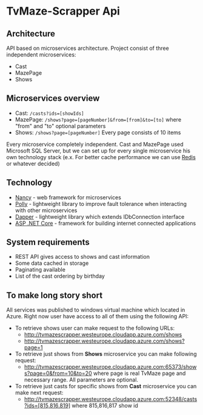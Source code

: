 # TvMaze-Scrapper Api

## Architecture
API based on microservices architecture.
Project consist of three independent microservices:
- Cast
- MazePage
- Shows

## Microservices overview
* Cast: `/casts?ids=[showIds]`
* MazePage: `/shows?page=[pageNumber]&from=[from]&to=[to]` where "from" and "to" optional parameters
* Shows: `/shows?page=[pageNumber]` Every page consists of 10 items

Every microservice completely independent. Cast and MazePage used Microsoft SQL Server, but we can set up for every single microservice his own technology stack (e.x. For better cache performance we can use [Redis](https://github.com/antirez/redis) or whatever decided)

## Technology
* [Nancy](https://github.com/NancyFx/Nancy) - web framework for microservices
* [Polly](https://github.com/App-vNext/Polly) - lightweight library to improve fault tolerance when interacting with other microservices
* [Dapper](https://github.com/StackExchange/Dapper) - lightweight library which extends IDbConnection interface
* [ASP .NET Core](https://github.com/aspnet/Home) - framework for building internet connected applications

## System requirements
* REST API gives access to shows and cast information
* Some data cached in storage
* Paginating available
* List of the cast ordering by birthday

## To make long story short
All services was published to windows virtual machine which located in Azure.
Right now user have access to all of them using the following API:
* To retrieve shows user can make request to the following URLs:
  * http://tvmazescrapper.westeurope.cloudapp.azure.com/shows
  * http://tvmazescrapper.westeurope.cloudapp.azure.com/shows?page=1
* To retrieve just shows from **Shows** microservice you can make following request:
  * http://tvmazescrapper.westeurope.cloudapp.azure.com:65373/shows?page=0&from=10&to=20 where page is real TvMaze page and necessary range. All parameters are optional. 
* To retrieve just casts for specific shows from **Cast** microservice you can make next request:
  * http://tvmazescrapper.westeurope.cloudapp.azure.com:52348/casts?ids=[815,816,819] where 815,816,817 show id
